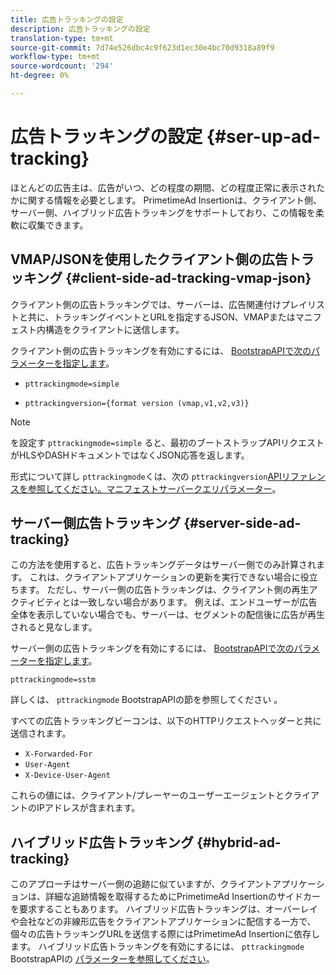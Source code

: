 ```yaml
---
title: 広告トラッキングの設定
description: 広告トラッキングの設定
translation-type: tm+mt
source-git-commit: 7d74e526dbc4c9f623d1ec30e4bc70d9318a89f9
workflow-type: tm+mt
source-wordcount: '294'
ht-degree: 0%

---
```



# 広告トラッキングの設定 {#ser-up-ad-tracking}

ほとんどの広告主は、広告がいつ、どの程度の期間、どの程度正常に表示されたかに関する情報を必要とします。 PrimetimeAd Insertionは、クライアント側、サーバー側、ハイブリッド広告トラッキングをサポートしており、この情報を柔軟に収集できます。

## VMAP/JSONを使用したクライアント側の広告トラッキング {#client-side-ad-tracking-vmap-json}

クライアント側の広告トラッキングでは、サーバーは、広告関連付けプレイリストと共に、トラッキングイベントとURLを指定するJSON、VMAPまたはマニフェスト内構造をクライアントに送信します。

クライアント側の広告トラッキングを有効にするには、 [BootstrapAPIで次のパラメーターを指定します](/help/dynamic-ad-insertion/msapi-topics/ms-getting-started/ms-api-query-params.md)。

* `pttrackingmode=simple`

* `pttrackingversion={format version (vmap,v1,v2,v3)}`

>[!NOTE]
>
>を設定す `pttrackingmode=simple` ると、最初のブートストラップAPIリクエストがHLSやDASHドキュメントではなくJSON応答を返します。

形式について詳し `pttrackingmode`くは、次の `pttrackingversion`[APIリファレンスを参照してください。マニフェストサーバークエリパラメーター](/help/dynamic-ad-insertion/msapi-topics/ms-getting-started/ms-api-query-params.md)。

## サーバー側広告トラッキング {#server-side-ad-tracking}

この方法を使用すると、広告トラッキングデータはサーバー側でのみ計算されます。 これは、クライアントアプリケーションの更新を実行できない場合に役立ちます。 ただし、サーバー側の広告トラッキングは、クライアント側の再生アクティビティとは一致しない場合があります。 例えば、エンドユーザーが広告全体を表示していない場合でも、サーバーは、セグメントの配信後に広告が再生されると見なします。

サーバー側の広告トラッキングを有効にするには、 [BootstrapAPIで次のパラメーターを指定します](/help/dynamic-ad-insertion/msapi-topics/ms-getting-started/ms-api-query-params.md)。

`pttrackingmode=sstm`

詳しくは、 `pttrackingmode` BootstrapAPIの節を参照してください [](/help/dynamic-ad-insertion/msapi-topics/ms-getting-started/ms-api-query-params.md)。

すべての広告トラッキングビーコンは、以下のHTTPリクエストヘッダーと共に送信されます。

* `X-Forwarded-For`
* `User-Agent`
* `X-Device-User-Agent`

これらの値には、クライアント/プレーヤーのユーザーエージェントとクライアントのIPアドレスが含まれます。

## ハイブリッド広告トラッキング {#hybrid-ad-tracking}

このアプローチはサーバー側の追跡に似ていますが、クライアントアプリケーションは、詳細な追跡情報を取得するためにPrimetimeAd Insertionのサイドカーを要求することもあります。 ハイブリッド広告トラッキングは、オーバーレイや会社などの非線形広告をクライアントアプリケーションに配信する一方で、個々の広告トラッキングURLを送信する際にはPrimetimeAd Insertionに依存します。
ハイブリッド広告トラッキングを有効にするには、 `pttrackingmode` BootstrapAPIの [パラメーターを参照してください](/help/dynamic-ad-insertion/msapi-topics/ms-getting-started/ms-api-query-params.md)。

